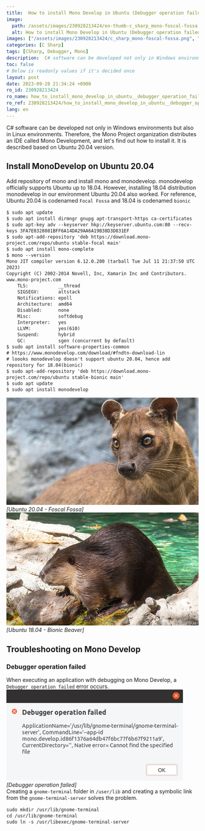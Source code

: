 ```yaml
---
title:  How to install Mono Develop in Ubuntu (Debugger operation failed)
image:
  path: /assets/images/230928213424/en-thumb-c_sharp_mono-foscal-fossa.png
  alt: How to install Mono Develop in Ubuntu (Debugger operation failed)
images: ["/assets/images/230928213424/c_sharp_mono-foscal-fossa.png", "/assets/images/230928213424/c_sharp_mono-beaver.png", "/assets/images/230928213424/c_sharp_mono-debugger-operation-failed.png"]
categories: [C Sharp]
tags: [CSharp, Debugger, Mono]
description:  C# software can be developed not only in Windows environments but also in Linux environments. Therefore, the Mono Project organization distributes an IDE called Mono Development, and let's find out how to install it. It is described based on Ubuntu 20.04 version.
toc: false
# Below is readonly values if it's decided once
layout: post
date: 2023-09-28 21:34:24 +0900
ro_id: 230928213424
ro_name: how_to_install_mono_develop_in_ubuntu__debugger_operation_failed
ro_ref: 230928213424/how_to_install_mono_develop_in_ubuntu__debugger_operation_failed
lang: en
---
```

C# software can be developed not only in Windows environments but also in Linux environments. Therefore, the Mono Project organization distributes an IDE called Mono Development, and let's find out how to install it. It is described based on Ubuntu 20.04 version.  
## Install MonoDevelop on Ubuntu 20.04
Add repository of mono and install mono and monodevelop. monodevelop officially supports Ubuntu up to 18.04. However, installing 18.04 distribution monodevelop in our environment Ubuntu 20.04 also worked. For reference, Ubuntu 20.04 is codenamed `Focal Fossa` and 18.04 is codenamed `bionic`  

```shell
$ sudo apt update
$ sudo apt install dirmngr gnupg apt-transport-https ca-certificates
$ sudo apt-key adv --keyserver hkp://keyserver.ubuntu.com:80 --recv-keys 3FA7E0328081BFF6A14DA29AA6A19B38D3D831EF
$ sudo apt-add-repository 'deb https://download.mono-project.com/repo/ubuntu stable-focal main'
$ sudo apt install mono-complete
$ mono --version
Mono JIT compiler version 6.12.0.200 (tarball Tue Jul 11 21:37:50 UTC 2023)
Copyright (C) 2002-2014 Novell, Inc, Xamarin Inc and Contributors. www.mono-project.com
	TLS:           __thread
	SIGSEGV:       altstack
	Notifications: epoll
	Architecture:  amd64
	Disabled:      none
	Misc:          softdebug 
	Interpreter:   yes
	LLVM:          yes(610)
	Suspend:       hybrid
	GC:            sgen (concurrent by default)
$ sudo apt install software-properties-common
# https://www.monodevelop.com/download/#fndtn-download-lin
# loooks monodevelop doesn't support ubuntu 20.04, hence add repository for 18.04(bionic)
$ sudo apt-add-repository 'deb https://download.mono-project.com/repo/ubuntu stable-bionic main'
$ sudo apt update
$ sudo apt install monodevelop
```
![Ubuntu 20.04 - Foscal Fossa](/assets/images/230928213424/c_sharp_mono-foscal-fossa.png)  
*[Ubuntu 20.04 - Foscal Fossa]*  
![Ubuntu 18.04 - Bionic Beaver](/assets/images/230928213424/c_sharp_mono-beaver.png)  
*[Ubuntu 18.04 - Bionic Beaver]*  
## Troubleshooting on Mono Develop
### Debugger operation failed
When executing an application with debugging on Mono Develop, a `Debugger operation failed` error occurs.  
![Debugger operation failed](/assets/images/230928213424/c_sharp_mono-debugger-operation-failed.png)  
*[Debugger operation failed]*  
Creating a `gnome-terminal` folder in `/user/lib` and creating a symbolic link from the `gnome-terminal-server` solves the problem.  

```shell
sudo mkdir /usr/lib/gnome-terminal
cd /usr/lib/gnome-terminal
sudo ln -s /usr/libexec/gnome-terminal-server
```
